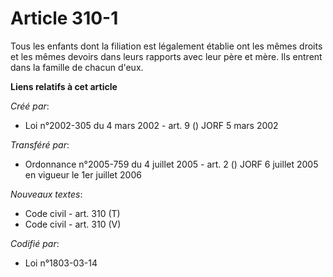 # Article 310-1

Tous les enfants dont la filiation est légalement établie ont les mêmes droits et les mêmes devoirs dans leurs rapports avec
leur père et mère. Ils entrent dans la famille de chacun d'eux.

**Liens relatifs à cet article**

_Créé par_:

  - Loi n°2002-305 du 4 mars 2002 - art. 9 () JORF 5 mars 2002

_Transféré par_:

  - Ordonnance n°2005-759 du 4 juillet 2005 - art. 2 () JORF 6 juillet 2005 en vigueur le 1er juillet 2006

_Nouveaux textes_:

  - Code civil - art. 310 (T)
  - Code civil - art. 310 (V)

_Codifié par_:

  - Loi n°1803-03-14
